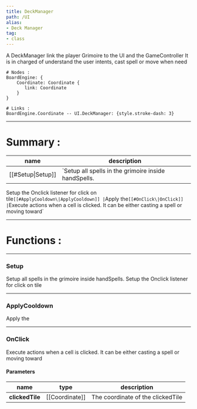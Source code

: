 ```yaml
---
title: DeckManager
path: /UI
alias: 
- Deck Manager
tag: 
- class
---
```

A DeckManager link the player Grimoire to the UI and the GameController
It is in charged of understand the user intents, cast spell or move when need  
```d2
# Nodes :
BoardEngine: {
    Coordinate: Coordinate {
       link: Coordinate
    }
}

# Links :
BoardEngine.Coordinate -- UI.DeckManager: {style.stroke-dash: 3}

```
---
# Summary :
name|description
----|----
[[#Setup\|Setup]] | `Setup all spells in the grimoire inside handSpells.
Setup the Onclick listener for click on tile`
[[#ApplyCooldown\|ApplyCooldown]] | `Apply the`
[[#OnClick\|OnClick]] | `Execute actions when a cell is clicked. It can be either casting a spell or moving toward`

---
# Functions :

---
### Setup
Setup all spells in the grimoire inside handSpells.
Setup the Onclick listener for click on tile

---
### ApplyCooldown
Apply the

---
### OnClick
Execute actions when a cell is clicked. It can be either casting a spell or moving toward

#### Parameters
name|type|description
-----|-----|-----
**clickedTile**|[[Coordinate]]|The coordinate of the clickedTile
